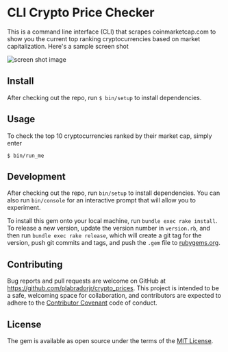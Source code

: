 # CLI Crypto Price Checker

This is a command line interface (CLI) that scrapes coinmarketcap.com to show you the current top ranking cryptocurrencies based on market capitalization. Here's a sample screen shot


![screen shot image](https://shill.lol/wp-content/uploads/2019/12/screen-shot-2019-12-02-at-12.08.02-am.png)

## Install


After checking out the repo, run `$ bin/setup` to install dependencies.

## Usage

To check the top 10 cryptocurrencies ranked by their market cap, simply enter
```
$ bin/run_me
```

## Development

After checking out the repo, run `bin/setup` to install dependencies. You can also run `bin/console` for an interactive prompt that will allow you to experiment.

To install this gem onto your local machine, run `bundle exec rake install`. To release a new version, update the version number in `version.rb`, and then run `bundle exec rake release`, which will create a git tag for the version, push git commits and tags, and push the `.gem` file to [rubygems.org](https://rubygems.org).

## Contributing

Bug reports and pull requests are welcome on GitHub at https://github.com/plabradorjr/crypto_prices. This project is intended to be a safe, welcoming space for collaboration, and contributors are expected to adhere to the [Contributor Covenant](http://contributor-covenant.org) code of conduct.


## License

The gem is available as open source under the terms of the [MIT License](http://opensource.org/licenses/MIT).
